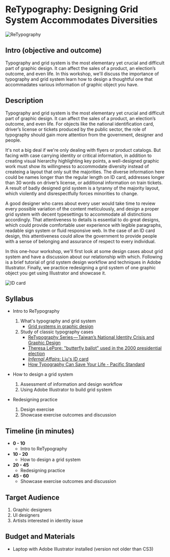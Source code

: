 # ReTypography: Designing Grid System Accommodates Diversities

![ReTypography](https://cl.ly/f37385ee35ff/Screen%252520Shot%2525202019-02-22%252520at%2525202.16.53%252520PM.png)

## Intro (objective and outcome)

Typography and grid system is the most elementary yet crucial and difficult part of graphic design. It can affect the sales of a product, an election’s outcome, and even life. In this workshop, we'll discuss the importance of typography and grid system learn how to design a thoughtful one that accommadates various information of graphic object you have.


## Description

Typography and grid system is the most elementary yet crucial and difficult part of graphic design. It can affect the sales of a product, an election’s outcome, and even life. For objects like the national identification card, driver’s license or tickets produced by the public sector, the role of typography should gain more attention from the government, designer and people.

It's not a big deal if we're only dealing with flyers or product catalogs. But facing with case carrying identity or critical information, in addition to creating visual hierarchy highlighting key points, a well-designed graphic work must show its willingness to accommodate diversity instead of createing a layout that only suit the majorities. The diverse information here could be names longer than the regular length on ID card, addresses longer than 30 words on driver’s license, or additional information on train tickets. A result of badly designed grid system is a tyranny of the majority layout, which violently and disrespectfully forces minorities to change.

A good designer who cares about every user would take time to review every possible variation of the content meticulously, and design a proper grid system with decent typesettings to accommodate all distinctions accordingly. That attentiveness to details is essential to do great designs, which could provide comfortable user experience with legible paragraphs, readable sign system or fluid responsive web. In the case of an ID card design, this attentiveness could allow the government to provide people with a sense of belonging and assurance of respect to every individual.

In this one-hour workshop, we'll first look at some design cases about grid system and have a discussion about our relationship with which. Following is a brief tutorial of grid system design workflow and techniques in Adobe Illustrator. Finally, we practice redesigning a grid system of one graphic object you get using Illustrator and showcase it.

![ID card](https://cl.ly/3b4d45e1d94b/Screen%252520Shot%2525202019-02-22%252520at%2525202.17.29%252520PM.png)

## Syllabus

- Intro to ReTypography
  1. What's typography and grid system
        - [Grid systems in graphic design](https://www.niggli.ch/en/grid-systems-in-graphic-design.html)
  2. Study of classic typography cases
      - [ReTypography Series — Taiwan’s National Identity Crisis and Graphic Design](https://medium.com/@vinceshao/retypography-series-taiwans-national-identity-crisis-and-graphic-design-cd7c7e3a54d2)
      - [Theresa LePore: "butterfly ballot" used in the 2000 presidential election](https://en.wikipedia.org/wiki/Theresa_LePore)
      - [*Infernal Affairs*: Liu's ID card](https://kknews.cc/entertainment/p98eyjj.html)
      - [How Typography Can Save Your Life - Pacific Standard](https://psmag.com/news/how-typography-can-save-your-life#.ni3uzegwj)

- How to design a grid system
  1. Assessment of information and design workflow
  2. Using Adobe Illustrator to build grid system

- Redesigning practice
  1. Design exercise
  2. Showcase exercise outcomes and discussion 

## Timeline (in minutes)

- **0 - 10**
  - Intro to ReTypography
- **10 - 20**
  - How to design a grid system
- **20 - 45**
  - Redesigning practice
- **45 - 60**
  - Showcase exercise outcomes and discussion

## Target Audience

1. Graphic designers
2. UI designers 
3. Artists interested in identity issue

## Budget and Materials

- Laptop with Adobe Illustrator installed (version not older than CS3)

